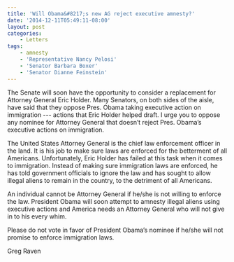 ```yaml
---
title: 'Will Obama&#8217;s new AG reject executive amnesty?'
date: '2014-12-11T05:49:11-08:00'
layout: post
categories:
    - Letters
tags:
    - amnesty
    - 'Representative Nancy Pelosi'
    - 'Senator Barbara Boxer'
    - 'Senator Dianne Feinstein'
---
```


The Senate will soon have the opportunity to consider a replacement for Attorney General Eric Holder. Many Senators, on both sides of the aisle, have said that they oppose Pres. Obama taking executive action on immigration --- actions that Eric Holder helped draft. I urge you to oppose any nominee for Attorney General that doesn’t reject Pres. Obama’s executive actions on immigration.

The United States Attorney General is the chief law enforcement officer in the land. It is his job to make sure laws are enforced for the betterment of all Americans. Unfortunately, Eric Holder has failed at this task when it comes to immigration. Instead of making sure immigration laws are enforced, he has told government officials to ignore the law and has sought to allow illegal aliens to remain in the country, to the detriment of all Americans.

An individual cannot be Attorney General if he/she is not willing to enforce the law. President Obama will soon attempt to amnesty illegal aliens using executive actions and America needs an Attorney General who will not give in to his every whim.

Please do not vote in favor of President Obama’s nominee if he/she will not promise to enforce immigration laws.

Greg Raven